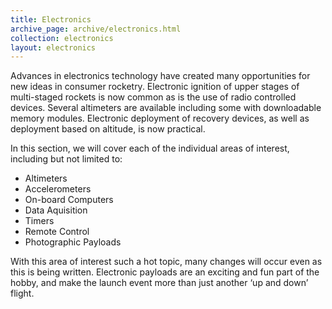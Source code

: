 ```yaml
---
title: Electronics
archive_page: archive/electronics.html
collection: electronics
layout: electronics
---
```

Advances in electronics technology have created many opportunities for new ideas in consumer rocketry.
Electronic ignition of upper stages of multi-staged rockets is now common as is the use of radio controlled devices.
Several altimeters are available including some with downloadable memory modules.
Electronic deployment of recovery devices, as well as deployment based on altitude, is now practical.

In this section, we will cover each of the individual areas of interest, including but not limited to:

- Altimeters
- Accelerometers
- On-board Computers
- Data Aquisition
- Timers
- Remote Control
- Photographic Payloads

With this area of interest such a hot topic, many changes will occur even as this is being written.
Electronic payloads are an exciting and fun part of the hobby, and make the launch event more than just another ‘up and down’ flight.

